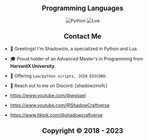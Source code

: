 <h2 align="center">Programming Languages</h2>
<p align="center">
  <img alt="Python" src="https://img.shields.io/badge/-Python-090909?style=for-the-badge&logo=dart&logoColor=097CDB">
  <img alt="Lua" src="https://img.shields.io/badge/-LUA-090909?style=for-the-badge&logo=Lua&logoColor=00648B">
</p>
  
<h2 align="center">Contact Me</h2>

- 👋 Greetings! I'm Shadowzin, a specialized in Python and Lua.

- 🎓 Proud holder of an Advanced Master's in Programming from **HarvardX University**.

- 🛒 Offering `Lua/python scripts, JOIN DISCORD`.

- 💬 Reach out to me on Discord: [shadowzinofc]

- https://www.youtube.com/@wggael

- https://www.youtube.com/@ShadowCraftverse

- https://www.tiktok.com/@shadowcraftverse

</p>

<h2 align="center"> Copyright © 2018 - 2023 </h2>
